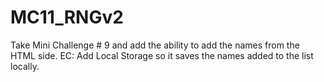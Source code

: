 # MC11_RNGv2
Take Mini Challenge # 9 and add the ability to add the names from the HTML side. EC: Add Local Storage so it saves the names added to the list locally.
